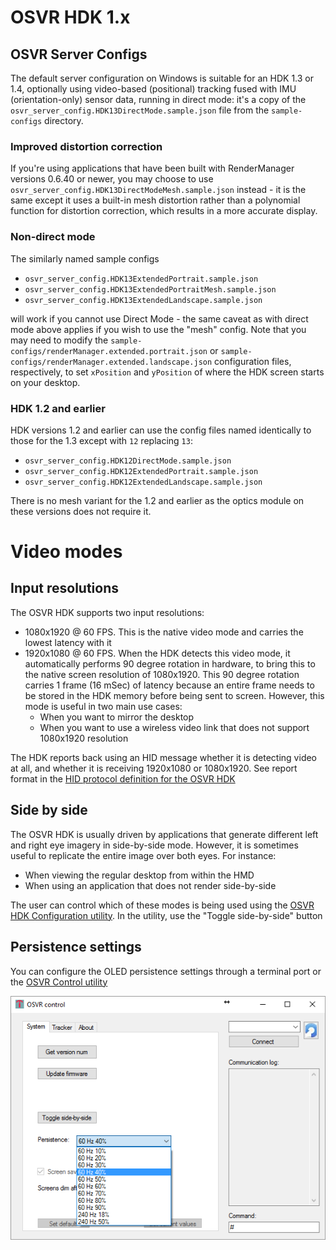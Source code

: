 # OSVR HDK 1.x
## OSVR Server Configs

The default server configuration on Windows is suitable for an HDK 1.3 or 1.4, optionally using video-based (positional) tracking fused with IMU (orientation-only) sensor data, running in direct mode: it's a copy of the `osvr_server_config.HDK13DirectMode.sample.json` file from the `sample-configs` directory.

### Improved distortion correction
If you're using applications that have been built with RenderManager versions 0.6.40 or newer, you may choose to use `osvr_server_config.HDK13DirectModeMesh.sample.json` instead - it is the same except it uses a built-in mesh distortion rather than a polynomial function for distortion correction, which results in a more accurate display.

### Non-direct mode
The similarly named sample configs

- `osvr_server_config.HDK13ExtendedPortrait.sample.json`
- `osvr_server_config.HDK13ExtendedPortraitMesh.sample.json`
- `osvr_server_config.HDK13ExtendedLandscape.sample.json`

will work if you cannot use Direct Mode - the same caveat as with direct mode above applies if you wish to use the "mesh" config. Note that you may need to modify the `sample-configs/renderManager.extended.portrait.json` or `sample-configs/renderManager.extended.landscape.json` configuration files, respectively, to set `xPosition` and `yPosition` of where the HDK screen starts on your desktop.

### HDK 1.2 and earlier
HDK versions 1.2 and earlier can use the config files named identically to those for the 1.3 except with `12` replacing `13`:

- `osvr_server_config.HDK12DirectMode.sample.json`
- `osvr_server_config.HDK12ExtendedPortrait.sample.json`
- `osvr_server_config.HDK12ExtendedLandscape.sample.json`

There is no mesh variant for the 1.2 and earlier as the optics module on these versions does not require it.

# Video modes
## Input resolutions
The OSVR HDK supports two input resolutions:
- 1080x1920 @ 60 FPS. This is the native video mode and carries the lowest latency with it
- 1920x1080 @ 60 FPS. When the HDK detects this video mode, it automatically performs 90 degree rotation in hardware, to bring this to the native screen resolution of 1080x1920. This 90 degree rotation carries 1 frame (16 mSec) of latency because an entire frame needs to be stored in the HDK memory before being sent to screen. However, this mode is useful in two main use cases:
  - When you want to mirror the desktop
  - When you want to use a wireless video link that does not support 1080x1920 resolution

The HDK reports back using an HID message whether it is detecting video at all, and whether it is receiving 1920x1080 or 1080x1920. See report format in the [HID protocol definition for the OSVR HDK](../Developing/OSVRhdk.md)

## Side by side
The OSVR HDK is usually driven by applications that generate different left and right eye imagery in side-by-side mode. However, it is sometimes useful to replicate the entire image over both eyes. For instance:
  - When viewing the regular desktop from within the HMD
  - When using an application that does not render side-by-side

The user can control which of these modes is being used using the [OSVR HDK Configuration utility](../Utilities/OSVRControl.md). In the utility, use the "Toggle side-by-side" button

## Persistence settings

You can configure the OLED persistence settings through a terminal port or the [OSVR Control utility](../Utilities/OSVRControl.md)

![](images/OSVRControl.png)
